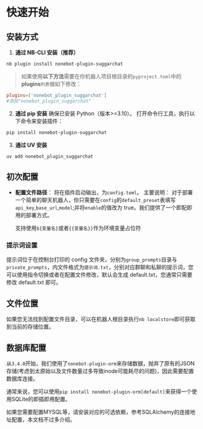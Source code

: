 # 快速开始

## 安装方式

1. **通过 NB-CLI 安装（推荐）**

```bash
nb plugin install nonebot-plugin-suggarchat
```

> 如果使用**以下方法**需要在你机器人项目根目录的`pyproject.toml`中的**plugins**`列表`做如下修改：

```toml
plugins=['nonebot_plugin_suggarchat']
#添加"nonebot_plugin_suggarchat"
```

2. **通过 pip 安装**
   确保已安装 Python（版本>=3.10）。
   打开命令行工具，执行以下命令来安装插件：

```bash
pip install nonebot-plugin-suggarchat
```

3. **通过 UV 安装**

```bash
uv add nonebot_plugin_suggarchat
```

## 初次配置

- **配置文件路径**： 将在插件启动输出，为`config.toml`。
  主要说明：
  对于部署一个简单的聊天机器人，你只需要在`config`的`default_preset`表填写`api_key`,`base_url`,`model`;并将`enable`的值改为 true。我们提供了一个即配即用的部署方式。

  支持使用`${变量名}`或者`{{变量名}}`作为环境变量占位符

### 提示词设置

提示词位于在控制台打印的 config 文件夹，分别为`group_prompts`目录与`private_prompts`，内文件格式为`提示词.txt`，分别对应群聊和私聊的提示词，您可以使用指令切换或者在配置文件修改，默认会生成 default.txt，您通常只需要修改 default.txt 即可。

## 文件位置

如果您无法找到配置文件目录，可以在机器人根目录执行`nb localstore`即可获取到当前的存储位置。

## 数据库配置

从`3.4.0`开始，我们使用了`nonebot-plugin-orm`来存储数据，抛弃了原有的JSON存储(考虑到太原始以及文件数量过多导致inode可能耗尽的问题)，因此需要配置数据库连接。

通常来说，您可以使用`pip install nonebot-plugin-orm[default]`来获得一个使用SQLite的即插即用配置。

如果您需要配置MYSQL等，请安装对应的可选依赖，参考SQLAlchemy的连接地址配置，本文档不过多介绍。

